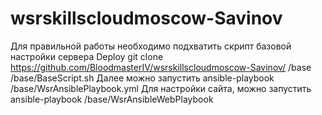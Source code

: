 # wsrskillscloudmoscow-Savinov
Для правильной работы необходимо подхватить скрипт базовой настройки сервера Deploy
git clone https://github.com/BloodmasterIV/wsrskillscloudmoscow-Savinov/ /base
/base/BaseScript.sh
Далее можно запустить
ansible-playbook /base/WsrAnsiblePlaybook.yml
Для настройки сайта, можно запустить
ansible-playbook /base/WsrAnsibleWebPlaybook

